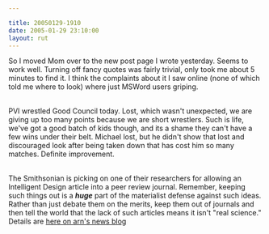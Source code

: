 ```yaml
---

title: 20050129-1910
date: 2005-01-29 23:10:00
layout: rut
---
```


So I moved Mom over to the new post page I wrote yesterday.
Seems to work well.  Turning off fancy quotes was fairly trivial,
only took me about 5 minutes to find it.  I think the complaints
about it I saw online (none of which told me where to look) where
just MSWord users griping.<br  /><br  />

PVI wrestled Good Council today.  Lost, which wasn't unexpected,
we are giving up too many points because we are short wrestlers.
Such is life, we've got a good batch of kids though, and its a shame
they can't have a few wins under their belt.  Michael lost, but he
didn't show that lost and discouraged look after being taken down
that has cost him so many matches.  Definite improvement.<br  /><br  />

The Smithsonian is picking on one of their researchers
for allowing an Intelligent Design article into a peer
review journal.  Remember, keeping such things out is a
<strong><em>huge</em></strong> part of the materialist defense
against such ideas.  Rather than just debate them on the merits,
keep them out of journals and then tell the world that the
lack of such articles means it isn't "real science."  Details are <a href="http://www.arn.org/blogs/index.php/3/2005/01/29/the_branding_of_a_heretic_are_religious_">here
on arn's news blog</a>

